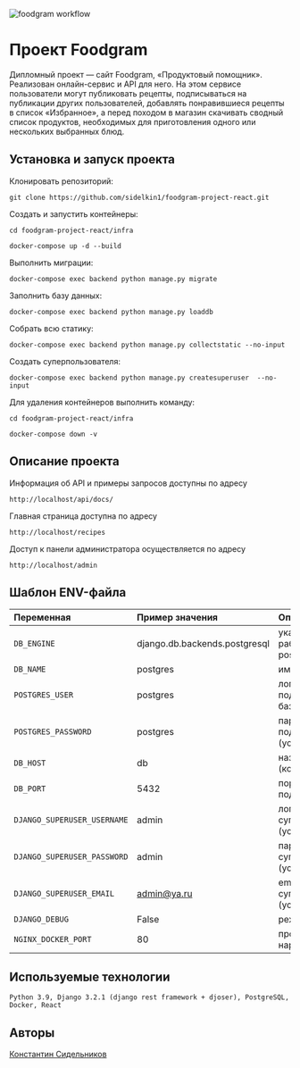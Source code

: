 ![foodgram workflow](https://github.com/sidelkin1/foodgram-project-react/actions/workflows/foodgram_workflow.yml/badge.svg)

# Проект Foodgram

Дипломный проект — сайт Foodgram, «Продуктовый помощник». Реализован онлайн-сервис и API для него. На этом сервисе пользователи могут публиковать рецепты, подписываться на публикации других пользователей, добавлять понравившиеся рецепты в список «Избранное», а перед походом в магазин скачивать сводный список продуктов, необходимых для приготовления одного или нескольких выбранных блюд.

## Установка и запуск проекта

Клонировать репозиторий:

```
git clone https://github.com/sidelkin1/foodgram-project-react.git

```

Cоздать и запустить контейнеры:

```
cd foodgram-project-react/infra

docker-compose up -d --build
```

Выполнить миграции:

```
docker-compose exec backend python manage.py migrate
```

Заполнить базу данных:

```
docker-compose exec backend python manage.py loaddb
```

Собрать всю статику:

```
docker-compose exec backend python manage.py collectstatic --no-input
```

Создать суперпользователя:

```
docker-compose exec backend python manage.py createsuperuser  --no-input
```

Для удаления контейнеров выполнить команду:

```
cd foodgram-project-react/infra

docker-compose down -v
```

## Описание проекта

Информация об API и примеры запросов доступны по адресу
```
http://localhost/api/docs/
```

Главная страница доступна по адресу
```
http://localhost/recipes
```

Доступ к панели администратора осуществляется по адресу
```
http://localhost/admin
```

## Шаблон ENV-файла

| Переменная  | Пример значения | Описание |
|:---|:---|:---|
| `DB_ENGINE` | django.db.backends.postgresql | указываем, что работаем с postgresql |
| `DB_NAME` | postgres | имя базы данных |
| `POSTGRES_USER` | postgres | логин для подключения к базе данных |
| `POSTGRES_PASSWORD` | postgres | пароль для подключения к БД (установите свой) |
| `DB_HOST` | db | название сервиса (контейнера) |
| `DB_PORT` | 5432 | порт для подключения к БД |
| `DJANGO_SUPERUSER_USERNAME` | admin | логин суперпользователя (установите свой) |
| `DJANGO_SUPERUSER_PASSWORD` | admin | пароль суперпользователя (установите свой) |
| `DJANGO_SUPERUSER_EMAIL` | admin@ya.ru | email суперпользователя (установите свой) |
| `DJANGO_DEBUG` | False | режим отладки |
| `NGINX_DOCKER_PORT` | 80 | проброшенный наружу порт nginx |

## Используемые технологии

```
Python 3.9, Django 3.2.1 (django rest framework + djoser), PostgreSQL, Docker, React
```

## Авторы

[Константин Сидельников](https://github.com/sidelkin1)
